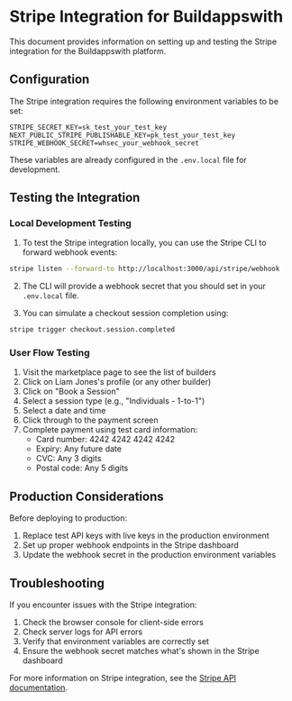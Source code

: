 # Stripe Integration for Buildappswith

This document provides information on setting up and testing the Stripe integration for the Buildappswith platform.

## Configuration

The Stripe integration requires the following environment variables to be set:

```
STRIPE_SECRET_KEY=sk_test_your_test_key
NEXT_PUBLIC_STRIPE_PUBLISHABLE_KEY=pk_test_your_test_key
STRIPE_WEBHOOK_SECRET=whsec_your_webhook_secret
```

These variables are already configured in the `.env.local` file for development.

## Testing the Integration

### Local Development Testing

1. To test the Stripe integration locally, you can use the Stripe CLI to forward webhook events:

```bash
stripe listen --forward-to http://localhost:3000/api/stripe/webhook
```

2. The CLI will provide a webhook secret that you should set in your `.env.local` file.

3. You can simulate a checkout session completion using:

```bash
stripe trigger checkout.session.completed
```

### User Flow Testing

1. Visit the marketplace page to see the list of builders
2. Click on Liam Jones's profile (or any other builder)
3. Click on "Book a Session" 
4. Select a session type (e.g., "Individuals - 1-to-1")
5. Select a date and time
6. Click through to the payment screen
7. Complete payment using test card information:
   - Card number: 4242 4242 4242 4242
   - Expiry: Any future date
   - CVC: Any 3 digits
   - Postal code: Any 5 digits

## Production Considerations

Before deploying to production:

1. Replace test API keys with live keys in the production environment
2. Set up proper webhook endpoints in the Stripe dashboard
3. Update the webhook secret in the production environment variables

## Troubleshooting

If you encounter issues with the Stripe integration:

1. Check the browser console for client-side errors
2. Check server logs for API errors
3. Verify that environment variables are correctly set
4. Ensure the webhook secret matches what's shown in the Stripe dashboard

For more information on Stripe integration, see the [Stripe API documentation](https://stripe.com/docs/api).
